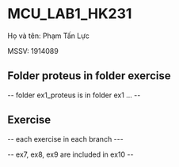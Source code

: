 # MCU_LAB1_HK231

Họ và tên: Phạm Tấn Lực

MSSV: 1914089

## Folder proteus in folder exercise

-- folder ex1_proteus is in folder ex1 ... --

## Exercise

-- each exercise in each branch ---

-- ex7, ex8, ex9 are included in ex10 --
